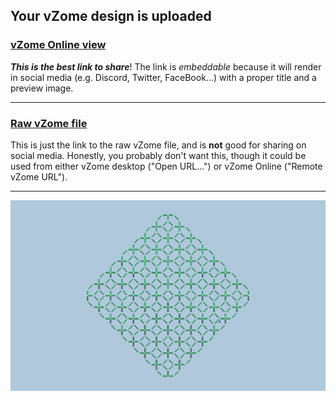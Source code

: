 ## Your vZome design is uploaded

### [vZome Online view][embed]

***This is the best link to share***!  The link is *embeddable* because it will render in social media (e.g. Discord, Twitter, FaceBook...) with a proper title and a preview image.

---

### [Raw vZome file][raw]

This is just the link to the raw vZome file, and is **not** good for
sharing on social media.
Honestly, you probably don't want this, though it could be used from either
vZome desktop ("Open URL...") or vZome Online ("Remote vZome URL").

---

![Image](<TO-Array-as-RD.png>)


[embed]: <https://vzome.com/app/embed.py?url=https://raw.githubusercontent.com/John-Kostick/vzome-sharing/main/2021/08/29/10-23-33-TO-Array-as-RD/TO-Array-as-RD.vZome>
[raw]: <https://raw.githubusercontent.com/John-Kostick/vzome-sharing/main/2021/08/29/10-23-33-TO-Array-as-RD/TO-Array-as-RD.vZome>
